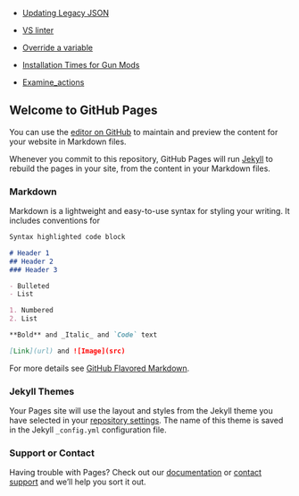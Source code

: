 * [Updating Legacy JSON](Community-Mod-Compilation-redux/docs/Updating_Legacy_JSON.md)

* [VS linter](Community-Mod-Compilation-redux/docs/VS_linter.md)

* [Override a variable](Community-Mod-Compilation-redux/docs/Override_a_variable.md)

* [Installation Times for Gun Mods](Community-Mod-Compilation-redux/docs/Installation_Times_for_Gun_Mods.md)

* [Examine_actions](Community-Mod-Compilation-redux/docs/Examine_actions.md)





## Welcome to GitHub Pages

You can use the [editor on GitHub](https://github.com/GMC-Modding-Team/Community-Mod-Compilation-redux/edit/master/docs/index.md) to maintain and preview the content for your website in Markdown files.

Whenever you commit to this repository, GitHub Pages will run [Jekyll](https://jekyllrb.com/) to rebuild the pages in your site, from the content in your Markdown files.

### Markdown

Markdown is a lightweight and easy-to-use syntax for styling your writing. It includes conventions for

```markdown
Syntax highlighted code block

# Header 1
## Header 2
### Header 3

- Bulleted
- List

1. Numbered
2. List

**Bold** and _Italic_ and `Code` text

[Link](url) and ![Image](src)
```

For more details see [GitHub Flavored Markdown](https://guides.github.com/features/mastering-markdown/).

### Jekyll Themes

Your Pages site will use the layout and styles from the Jekyll theme you have selected in your [repository settings](https://github.com/GMC-Modding-Team/Community-Mod-Compilation-redux/settings/pages). The name of this theme is saved in the Jekyll `_config.yml` configuration file.

### Support or Contact

Having trouble with Pages? Check out our [documentation](https://docs.github.com/categories/github-pages-basics/) or [contact support](https://support.github.com/contact) and we’ll help you sort it out.
